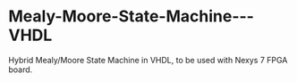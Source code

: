 # Mealy-Moore-State-Machine---VHDL
Hybrid Mealy/Moore State Machine in VHDL, to be used with Nexys 7 FPGA board.
